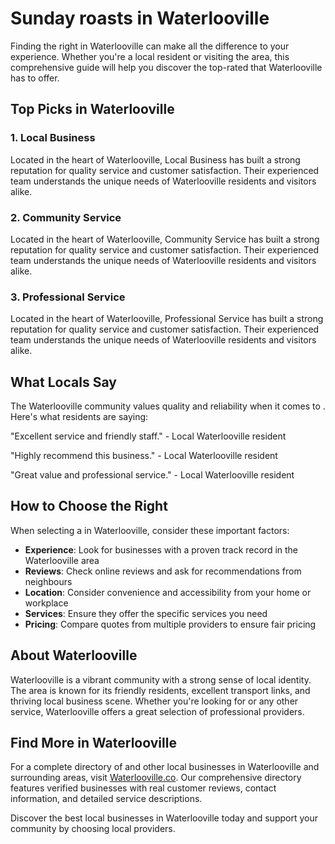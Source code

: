 # Sunday roasts in Waterlooville

Finding the right  in Waterlooville can make all the difference to your experience. Whether you're a local resident or visiting the area, this comprehensive guide will help you discover the top-rated  that Waterlooville has to offer.

## Top Picks in Waterlooville

### 1. Local Business
Located in the heart of Waterlooville, Local Business has built a strong reputation for quality service and customer satisfaction. Their experienced team understands the unique needs of Waterlooville residents and visitors alike.

### 2. Community Service
Located in the heart of Waterlooville, Community Service has built a strong reputation for quality service and customer satisfaction. Their experienced team understands the unique needs of Waterlooville residents and visitors alike.

### 3. Professional Service
Located in the heart of Waterlooville, Professional Service has built a strong reputation for quality service and customer satisfaction. Their experienced team understands the unique needs of Waterlooville residents and visitors alike.

## What Locals Say

The Waterlooville community values quality and reliability when it comes to . Here's what residents are saying:

"Excellent service and friendly staff." - Local Waterlooville resident

"Highly recommend this business." - Local Waterlooville resident

"Great value and professional service." - Local Waterlooville resident

## How to Choose the Right 

When selecting a  in Waterlooville, consider these important factors:

- **Experience**: Look for businesses with a proven track record in the Waterlooville area
- **Reviews**: Check online reviews and ask for recommendations from neighbours
- **Location**: Consider convenience and accessibility from your home or workplace
- **Services**: Ensure they offer the specific services you need
- **Pricing**: Compare quotes from multiple providers to ensure fair pricing

## About Waterlooville

Waterlooville is a vibrant community with a strong sense of local identity. The area is known for its friendly residents, excellent transport links, and thriving local business scene. Whether you're looking for  or any other service, Waterlooville offers a great selection of professional providers.

## Find More  in Waterlooville

For a complete directory of  and other local businesses in Waterlooville and surrounding areas, visit [Waterlooville.co](https://waterlooville.co). Our comprehensive directory features verified businesses with real customer reviews, contact information, and detailed service descriptions.

Discover the best local businesses in Waterlooville today and support your community by choosing local providers.

